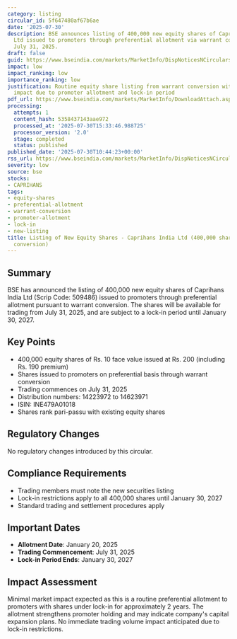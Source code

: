 ```yaml
---
category: listing
circular_id: 5f647480af67b6ae
date: '2025-07-30'
description: BSE announces listing of 400,000 new equity shares of Caprihans India
  Ltd issued to promoters through preferential allotment via warrant conversion, effective
  July 31, 2025.
draft: false
guid: https://www.bseindia.com/markets/MarketInfo/DispNoticesNCirculars.aspx?Noticeid={696B7F76-2013-45E2-91A7-076113D78BB3}&noticeno=20250730-12&dt=07/30/2025&icount=12&totcount=55&flag=0
impact: low
impact_ranking: low
importance_ranking: low
justification: Routine equity share listing from warrant conversion with limited market
  impact due to promoter allotment and lock-in period
pdf_url: https://www.bseindia.com/markets/MarketInfo/DownloadAttach.aspx?id=20250730-12&attachedId=
processing:
  attempts: 1
  content_hash: 5358437143aae972
  processed_at: '2025-07-30T15:33:46.988725'
  processor_version: '2.0'
  stage: completed
  status: published
published_date: '2025-07-30T10:44:23+00:00'
rss_url: https://www.bseindia.com/markets/MarketInfo/DispNoticesNCirculars.aspx?Noticeid={696B7F76-2013-45E2-91A7-076113D78BB3}&noticeno=20250730-12&dt=07/30/2025&icount=12&totcount=55&flag=0
severity: low
source: bse
stocks:
- CAPRIHANS
tags:
- equity-shares
- preferential-allotment
- warrant-conversion
- promoter-allotment
- lock-in
- new-listing
title: Listing of New Equity Shares - Caprihans India Ltd (400,000 shares from warrant
  conversion)
---
```


## Summary

BSE has announced the listing of 400,000 new equity shares of Caprihans India Ltd (Scrip Code: 509486) issued to promoters through preferential allotment pursuant to warrant conversion. The shares will be available for trading from July 31, 2025, and are subject to a lock-in period until January 30, 2027.

## Key Points

- 400,000 equity shares of Rs. 10 face value issued at Rs. 200 (including Rs. 190 premium)
- Shares issued to promoters on preferential basis through warrant conversion
- Trading commences on July 31, 2025
- Distribution numbers: 14223972 to 14623971
- ISIN: INE479A01018
- Shares rank pari-passu with existing equity shares

## Regulatory Changes

No regulatory changes introduced by this circular.

## Compliance Requirements

- Trading members must note the new securities listing
- Lock-in restrictions apply to all 400,000 shares until January 30, 2027
- Standard trading and settlement procedures apply

## Important Dates

- **Allotment Date**: January 20, 2025
- **Trading Commencement**: July 31, 2025
- **Lock-in Period Ends**: January 30, 2027

## Impact Assessment

Minimal market impact expected as this is a routine preferential allotment to promoters with shares under lock-in for approximately 2 years. The allotment strengthens promoter holding and may indicate company's capital expansion plans. No immediate trading volume impact anticipated due to lock-in restrictions.